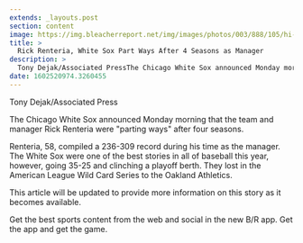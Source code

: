 ```yaml
--- 
extends: _layouts.post 
section: content 
image: https://img.bleacherreport.net/img/images/photos/003/888/105/hi-res-6c6b4d39c0e9176fa9ec970ff57dc285_crop_exact.jpg?w=1200&h=1200&q=75 
title: > 
  Rick Renteria, White Sox Part Ways After 4 Seasons as Manager 
description: > 
  Tony Dejak/Associated PressThe Chicago White Sox announced Monday morning that the team and manager Rick Renteria were "parting ways" after four seasons.Renteria, 58, compiled a 236-309 record during his time as the manager.The White Sox were one of the best stories in all of baseball this year, however, going 35-25 and clinching a playoff berth.This article will be updated to provide more information on this story as it becomes available.Get the best sports content from the web and social in the new B/R app. 
date: 1602520974.3260455 
--- 
```

Tony Dejak/Associated Press

The Chicago White Sox announced Monday morning that the team and manager Rick Renteria were "parting ways" after four seasons.

Renteria, 58, compiled a 236-309 record during his time as the manager. The White Sox were one of the best stories in all of baseball this year, however, going 35-25 and clinching a playoff berth. They lost in the American League Wild Card Series to the Oakland Athletics.

This article will be updated to provide more information on this story as it becomes available.

Get the best sports content from the web and social in the new B/R app. Get the app and get the game.